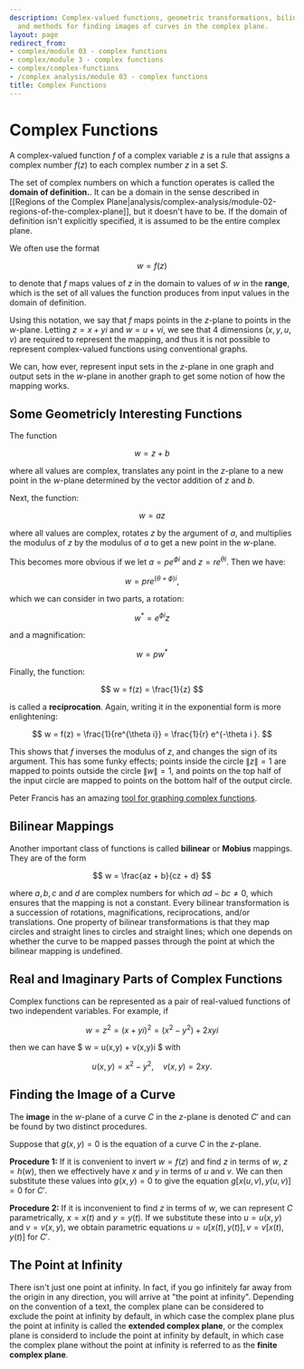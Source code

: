 ```yaml
---
description: Complex-valued functions, geometric transformations, bilinear mappings,
  and methods for finding images of curves in the complex plane.
layout: page
redirect_from:
- complex/module 03 - complex functions
- complex/module 3 - complex functions
- complex/complex-functions
- /complex analysis/module 03 - complex functions
title: Complex Functions
---
```


# Complex Functions

A complex-valued function $f$ of a complex variable $z$ is a rule that assigns a complex number $f(z)$ to each complex number $z$ in a set $S$.

The set of complex numbers on which a function operates is called the **domain of definition.**. It can be a domain in the sense described in [[Regions of the Complex Plane|analysis/complex-analysis/module-02-regions-of-the-complex-plane]], but it doesn't have to be. If the domain of definition isn't explicitly specified, it is assumed to be the entire complex plane.

We often use the format

$$ w = f(z) $$

to denote that $f$ maps values of $z$ in the domain to values of $w$ in the **range**, which is the set of all values the function produces from input values in the domain of definition.

Using this notation, we say that $f$ maps points in the $z$-plane to points in the $w$-plane. Letting $z = x + yi$ and $w = u + vi$, we see that 4 dimensions ($x,y,u,v$) are required to represent the mapping, and thus it is not possible to represent complex-valued functions using conventional graphs.

We can, how ever, represent input sets in the $z$-plane in one graph and output sets in the $w$-plane in another graph to get some notion of how the mapping works.

## Some Geometricly Interesting Functions

The function

$$ w = z + b $$

where all values are complex, translates any point in the $z$-plane to a new point in the $w$-plane determined by the vector addition of $z$ and $b$.

Next, the function:

$$ w = az $$

where all values are complex, rotates $z$ by the argument of $a$, and multiplies the modulus of $z$ by the modulus of $a$ to get a new point in the $w$-plane.

This becomes more obvious if we let $a = pe^{\phi i}$ and $z = re^{\theta i}$. Then we have:

$$ w = pre^{(\theta + \phi)i}, $$

which we can consider in two parts, a rotation:

$$ w^* = e^{\phi i}z $$

and a magnification:

$$ w = pw^* $$

Finally, the function:

$$ w = f(z) = \frac{1}{z} $$

is called a **reciprocation**. Again, writing it in the exponential form is more enlightening:

$$ w = f(z) = \frac{1}{re^{\theta i}} = \frac{1}{r} e^{-\theta i }. $$

This shows that $f$ inverses the modulus of $z$, and changes the sign of its argument. This has some funky effects; points inside the circle $\|z\| = 1$ are mapped to points outside the circle $\|w\| = 1$, and points on the top half of the input circle are mapped to points on the bottom half of the output circle.

Peter Francis has an amazing [tool for graphing complex functions](https://peterefrancis.com/complex-function-plot/index.html).

## Bilinear Mappings

Another important class of functions is called **bilinear** or **Mobius** mappings. They are of the form

$$ w = \frac{az + b}{cz + d} $$

where $a, b, c$ and $d$ are complex numbers for which $ad - bc \neq 0$, which ensures that the mapping is not a constant. Every bilinear transformation is a succession of rotations, magnifications, reciprocations, and/or translations. One property of bilinear transformations is that they map circles and straight lines to circles and straight lines; which one depends on whether the curve to be mapped passes through the point at which the bilinear mapping is undefined.

## Real and Imaginary Parts of Complex Functions

Complex functions can be represented as a pair of real-valued functions of two independent variables. For example, if

$$ w = z^2 = (x+yi)^2 = (x^2 - y^2) + 2xyi $$

then we can have $ w = u(x,y) + v(x,y)i $ with 

$$ u(x,y) = x^2 - y^2, \quad v(x,y) = 2xy. $$

## Finding the Image of a Curve

The **image** in the $w$-plane of a curve $C$ in the $z$-plane is denoted $C'$ and can be found by two distinct procedures.

Suppose that $g(x,y) = 0$ is the equation of a curve $C$ in the $z$-plane.

**Procedure 1:** If it is convenient to invert $w = f(z)$ and find $z$ in terms of $w$, $z = h(w)$, then we effectively have $x$ and $y$ in terms of $u$ and $v$. We can then substitute these values into $g(x,y) = 0$ to give the equation $g[x(u,v), y(u,v)] = 0$ for $C'$.

**Procedure 2:** If it is inconvenient to find $z$ in terms of $w$, we can represent $C$ parametrically, $x = x(t)$ and $y = y(t)$. If we substitute these into $u = u(x,y)$ and $v = v(x,y)$, we obtain parametric equations $u = u[x(t), y(t)], v = v[x(t), y(t)]$ for $C'$.


## The Point at Infinity ##

There isn't just one point at infinity. In fact, if you go infinitely far away from the origin in any direction, you will arrive at "the point at infinity". Depending on the convention of a text, the complex plane can be considered to exclude the point at infinity by default, in which case the complex plane plus the point at infinity is called the **extended complex plane**, or the complex plane is considerd to include the point at infinity by default, in which case the complex plane without the point at infinity is referred to as the **finite complex plane**.